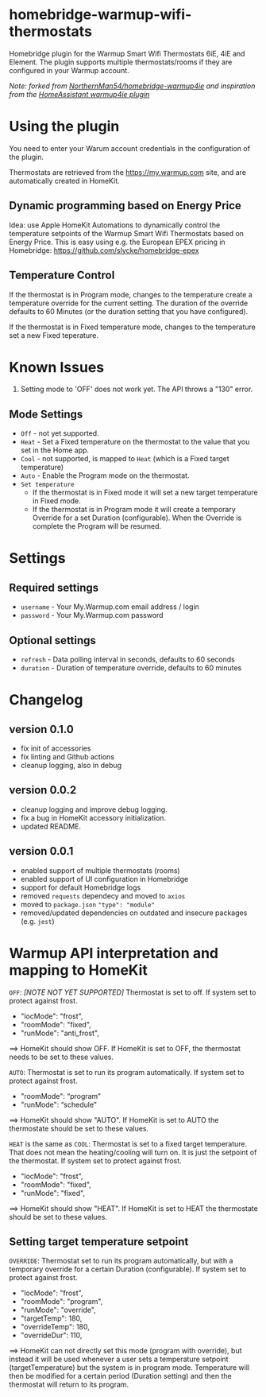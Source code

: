 # homebridge-warmup-wifi-thermostats

Homebridge plugin for the Warmup Smart Wifi Thermostats 6iE, 4iE and Element. The plugin supports multiple thermostats/rooms if they are configured in your Warmup account.

*Note: forked from [NorthernMan54/homebridge-warmup4ie](https://github.com/NorthernMan54/homebridge-warmup4ie) and inspiration from the [HomeAssistant warmup4ie plugin](https://github.com/alex-0103/warmup4IE/tree/dev)*

# Using the plugin
You need to enter your Warum account credentials in the configuration of the plugin.

Thermostats are retrieved from the https://my.warmup.com site, and are automatically created in HomeKit.

## Dynamic programming based on Energy Price
Idea: use Apple HomeKit Automations to dynamically control the temperature setpoints of the Warmup Smart Wifi Thermostats based on Energy Price. This is easy using e.g. the European EPEX pricing in Homebridge: https://github.com/slycke/homebridge-epex

## Temperature Control

If the thermostat is in Program mode, changes to the temperature create a temperature override for the current setting. The duration of the override defaults to 60 Minutes (or the duration setting that you have configured).  

If the thermostat is in Fixed temperature mode, changes to the temperature set a new Fixed teperature.

# Known Issues

1. Setting mode to 'OFF' does not work yet. The API throws a "130" error.

## Mode Settings
* `Off` - not yet supported.
* `Heat` - Set a Fixed temperature on the thermostat to the value that you set in the Home app.
* `Cool` - not supported, is mapped to `Heat` (which is a Fixed target temperature)
* `Auto` - Enable the Program mode on the thermostat.
* `Set temperature`
  * If the thermostat is in Fixed mode it will set a new target temperature in Fixed mode.
  * If the thermostat is in Program mode it will create a temporary Override for a set Duration (configurable). When the Override is complete the Program will be resumed.

# Settings

## Required settings
* `username` - Your My.Warmup.com email address / login
* `password` - Your My.Warmup.com password

## Optional settings

* `refresh` - Data polling interval in seconds, defaults to 60 seconds
* `duration` - Duration of temperature override, defaults to 60 minutes

# Changelog

## version 0.1.0
* fix init of accessories
* fix linting and Github actions
* cleanup logging, also in debug

## version 0.0.2
* cleanup logging and improve debug logging.
* fix a bug in HomeKit accessory initialization.
* updated README.

## version 0.0.1
* enabled support of multiple thermostats (rooms)
* enabled support of UI configuration in Homebridge
* support for default Homebridge logs
* removed `requests` dependecy and moved to `axios`
* moved to `package.json` `"type": "module"`
* removed/updated dependencies on outdated and insecure packages (e.g. `jest`)

# Warmup API interpretation and mapping to HomeKit
`OFF`: *[NOTE NOT YET SUPPORTED]* Thermostat is set to off. If system set to protect against frost.
*   "locMode": "frost",
*   "roomMode": "fixed",
*   "runMode": "anti_frost",

==> HomeKit should show OFF. If HomeKit is set to OFF, the thermostat needs to be set to these values.

`AUTO`: Thermostat is set to run its program automatically. If system set to protect against frost.
*   "roomMode": “program”
*   "runMode": “schedule”

==> HomeKit should show "AUTO". If HomeKit is set to AUTO the thermostate should be set to these values.

`HEAT` is the same as `COOL`: Thermostat is set to a fixed target temperature. That does not mean the heating/cooling will turn on. It is just the setpoint of the thermostat. If system set to protect against frost.
*   "locMode": "frost",
*   "roomMode": "fixed",
*   "runMode": "fixed",

==> HomeKit should show "HEAT". If HomeKit is set to HEAT the thermostate should be set to these values.

## Setting target temperature setpoint
`OVERRIDE`: Thermostat set to run its program automatically, but with a temporary override for a certain Duration (configurable). If system set to protect against frost.
*   "locMode": "frost",
*   "roomMode": "program",
*   "runMode": "override",
*   "targetTemp": 180,
*   "overrideTemp": 180,
*   "overrideDur": 110,

==> HomeKit can not directly set this mode (program with override), but instead it will be used whenever a user sets a temperature setpoint (targetTemperature) but the system is in program mode. Temperature will then be modified for
a certain period (Duration setting) and then the thermostat will return to its program.